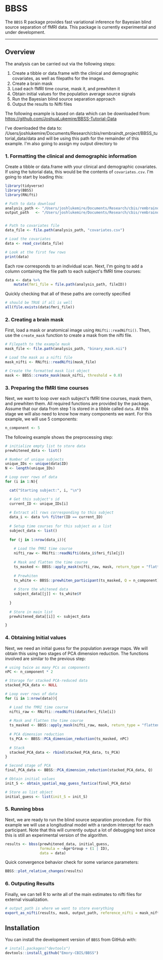 # BBSS

The `BBSS` R package provides fast variational inference for Bayesian blind source 
separation of fMRI data. This package is currently experimental and under development.

------------------------------------------------------------------------

## Overview

The analysis can be carried out via the following steps:

1. Create a tibble or data.frame with the clinical and demographic covariates, as well as filepaths for the images.
2. Create a brain mask
3. Load each fMRI time course, mask it, and prewhiten it
4. Obtain initial values for the population average source signals
5. Run the Bayesian blind source separation approach
6. Output the results to Nifti files

The following example is based on data which can be downloaded from: https://github.com/JoshuaLukemire/BBSS-Tutorial-Data

I've downloaded the data to: /Users/joshlukemire/Documents/Research/cbis/rembraindt_project/BBSS_tutorial_data/data and will be using this path for the remainder of this example. I'm also going to assign my output directory to 

### 1. Formatting the clinical and demographic information

Create a tibble or data.frame with your clinical and demographic covariates. If using the tutorial data, this would be the contents of ```covariates.csv```. I'm going to start by loading this:

``` r
library(tidyverse)
library(BBSS)
library(RNifti)

# Path to data download
analysis_path <- "/Users/joshlukemire/Documents/Research/cbis/rembraindt_project/BBSS_tutorial_data/data"
output_path   <- "/Users/joshlukemire/Documents/Research/cbis/rembraindt_project/BBSS_tutorial_data/output"


# Path to covariates file
data_file <- file.path(analysis_path, "covariates.csv")

# Load the covariates
data <- read_csv(data_file)

# Look at the first few rows
print(data)
```

Each row corresponds to an individual scan. Next, I'm going to add a column containing the file path to each subject's fMRI time courses:

``` r
data <- data %>%
    mutate(fmri_file = file.path(analysis_path, fileID))
```

Quickly checking that all of these paths are correctly specified

``` r
# should be TRUE if all is well
all(file.exists(data$fmri_file))
```

### 2. Creating a brain mask

First, load a mask or anatomical image using ```RNifti::readNifti()```.
Then, use the ```create_mask``` function to create a mask from the nifti file.

``` r
# Filepath to the example mask
mask_file <- file.path(analysis_path, "binary_mask.nii")

# Load the mask as a nifti file
mask_nifti <- RNifti::readNifti(mask_file)

# Create the formatted mask list object
mask <- BBSS::create_mask(mask_nifti, threshold = 0.0)
```

### 3. Preparing the fMRI time courses

Next, we want to loop over each subject's fMRI time courses, mask them, and prewhiten them.
All required functions are provided by the package. Assume that our data from step 1 is stored in a tibble called ```data```. At this stage we will also need to know how many components we want. For this example, we will use 5 components:

``` r
n_component <- 5
```

The following example shows the preprocessing step:

``` r
# initialize empty list to store data
prewhitened_data <- list()

# Number of unique subjects
unique_IDs <- unique(data$ID)
N <- length(unique_IDs)

# Loop over rows of data
for (i in 1:N){

  cat("Starting subject:", i, "\n")

  # Get this subject's id
  current_ID <- unique_IDs[i]
  
  # Extract all rows corresponding to this subject
  data_i <- data %>% filter(ID == current_ID)
  
  # Setup time courses for this subject as a list
  subject_data <- list()
  
  for (j in 1:nrow(data_i)){
  
    # Load the fMRI time course
    nifti_raw <- RNifti::readNifti(data_i$fmri_file[j])
    
    # Mask and flatten the time course
    ts_masked <- BBSS::apply_mask(nifti_raw, mask, return_type = "flattened")
    
    # Prewhiten
    ts_white <- BBSS::prewhiten_participant(ts_masked, Q = n_component)
    
    # Store the whitened data
    subject_data[[j]] <- ts_white$Y
  
  }
  
  # Store in main list
  prewhitened_data[[i]] <- subject_data

}
```

### 4. Obtaining Initial values

Next, we need an initial guess for the population average maps. We will obtain this using two stages of PCA dimension reduction. The functions involved are similar to the previous step:

``` r
# using twice as many PCs as components
nPC <- n_component * 2

# Storage for stacked PCA-reduced data
stacked_PCA_data <- NULL

# Loop over rows of data
for (i in 1:nrow(data)){

  # Load the fMRI time course
  nifti_raw <- RNifti::readNifti(data$fmri_file[i])
  
  # Mask and flatten the time course
  ts_masked <- BBSS::apply_mask(nifti_raw, mask, return_type = "flattened")
  
  # PCA dimension reduction
  ts_PCA <- BBSS::PCA_dimension_reduction(ts_masked, nPC)
  
  # Stack
  stacked_PCA_data <- rbind(stacked_PCA_data, ts_PCA)
}

# Second stage of PCA
final_PCA_data <- BBSS::PCA_dimension_reduction(stacked_PCA_data, Q)

# Obtain initial values
init_S <- obtain_spatial_map_guess_fastica(final_PCA_data)

# Store as list object
initial_guess <- list(init_S = init_S)
```

### 5. Running bbss

Next, we are ready to run the blind source separation procedure. For this example we will use a longitudinal model with a random intercept for each participant. Note that this will currently output a lot of debugging text since this is still an experimental version of the algorithm.

``` r
results <- bbss(prewhitened_data, initial_guess,
                formula = ~Age*Group + (1 | ID),
                data = data)
```

Quick convergence behavior check for some variance parameters:

``` r
BBSS::plot_relative_changes(results)
```

### 6. Outputing Results

Finally, we can tell R to write all of the main estimates to nifti files for external visualization.

``` r
# output_path is where we want to store everything
export_as_nifti(results, mask, output_path, reference_nifti = mask_nifti)
```

## Installation

You can install the development version of `BBSS` from
GitHub with:

``` r
# install.packages("devtools")
devtools::install_github("Emory-CBIS/BBSS")
```

